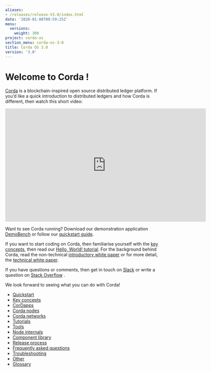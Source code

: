 ```yaml
---
aliases:
- /releases/release-V3.0/index.html
date: '2020-01-08T09:59:25Z'
menu:
  versions:
    weight: 300
project: corda-os
section_menu: corda-os-3-0
title: Corda OS 3.0
version: '3.0'
---
```



# Welcome to Corda !

[Corda](https://www.corda.net/) is a blockchain-inspired open source distributed ledger platform. If you’d like a
quick introduction to distributed ledgers and how Corda is different, then watch this short video:

<embed>
<iframe src="https://player.vimeo.com/video/205410473" width="640" height="360" frameborder="0" webkitallowfullscreen="true" mozallowfullscreen="true" allowfullscreen="true"></iframe>


</embed>


Want to see Corda running? Download our demonstration application [DemoBench](https://www.corda.net/downloads/) or
follow our [quickstart guide](quickstart-index.md).

If you want to start coding on Corda, then familiarise yourself with the [key concepts](key-concepts.md), then read
our [Hello, World! tutorial](hello-world-introduction.md). For the background behind Corda, read the non-technical
[introductory white paper](/en/pdf/corda-introductory-whitepaper.pdf) or for more detail, the [technical white paper](/en/pdf/corda-technical-whitepaper.pdf).

If you have questions or comments, then get in touch on [Slack](https://slack.corda.net/) or write a question on
[Stack Overflow](https://stackoverflow.com/questions/tagged/corda) .

We look forward to seeing what you can do with Corda!





* [Quickstart](quickstart-index.md)
* [Key concepts](key-concepts.md)
* [CorDapps](building-a-cordapp-index.md)
* [Corda nodes](corda-nodes-index.md)
* [Corda networks](corda-networks-index.md)
* [Tutorials](tutorials-index.md)
* [Tools](tools-index.md)
* [Node internals](node-internals-index.md)
* [Component library](component-library-index.md)
* [Release process](release-process-index.md)
* [Frequently asked questions](faq.md)
* [Troubleshooting](troubleshooting.md)
* [Other](other-index.md)
* [Glossary](glossary.md)



